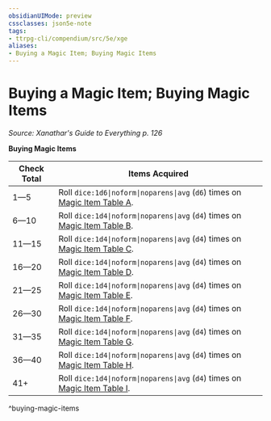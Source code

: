 ```yaml
---
obsidianUIMode: preview
cssclasses: json5e-note
tags:
- ttrpg-cli/compendium/src/5e/xge
aliases:
- Buying a Magic Item; Buying Magic Items
---
```

# Buying a Magic Item; Buying Magic Items
*Source: Xanathar's Guide to Everything p. 126* 

**Buying Magic Items**

| Check Total | Items Acquired |
|-------------|----------------|
| 1—5 | Roll `dice:1d6\|noform\|noparens\|avg` (`d6`) times on [Magic Item Table A](/3-Mechanics/CLI/Compendium/tables/magic-item-table-a.md). |
| 6—10 | Roll `dice:1d4\|noform\|noparens\|avg` (`d4`) times on [Magic Item Table B](/3-Mechanics/CLI/Compendium/tables/magic-item-table-b.md). |
| 11—15 | Roll `dice:1d4\|noform\|noparens\|avg` (`d4`) times on [Magic Item Table C](/3-Mechanics/CLI/Compendium/tables/magic-item-table-c.md). |
| 16—20 | Roll `dice:1d4\|noform\|noparens\|avg` (`d4`) times on [Magic Item Table D](/3-Mechanics/CLI/Compendium/tables/magic-item-table-d.md). |
| 21—25 | Roll `dice:1d4\|noform\|noparens\|avg` (`d4`) times on [Magic Item Table E](/3-Mechanics/CLI/Compendium/tables/magic-item-table-e.md). |
| 26—30 | Roll `dice:1d4\|noform\|noparens\|avg` (`d4`) times on [Magic Item Table F](/3-Mechanics/CLI/Compendium/tables/magic-item-table-f.md). |
| 31—35 | Roll `dice:1d4\|noform\|noparens\|avg` (`d4`) times on [Magic Item Table G](/3-Mechanics/CLI/Compendium/tables/magic-item-table-g.md). |
| 36—40 | Roll `dice:1d4\|noform\|noparens\|avg` (`d4`) times on [Magic Item Table H](/3-Mechanics/CLI/Compendium/tables/magic-item-table-h.md). |
| 41+ | Roll `dice:1d4\|noform\|noparens\|avg` (`d4`) times on [Magic Item Table I](/3-Mechanics/CLI/Compendium/tables/magic-item-table-i.md). |
^buying-magic-items